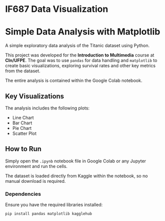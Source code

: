 # IF687 Data Visualization
# Simple Data Analysis with Matplotlib

A simple exploratory data analysis of the Titanic dataset using Python.

This project was developed for the **Introduction to Multimedia** course at **CIn/UFPE**. The goal was to use `pandas` for data handling and `matplotlib` to create basic visualizations, exploring survival rates and other key metrics from the dataset.

The entire analysis is contained within the Google Colab notebook.

## Key Visualizations

The analysis includes the following plots:
* Line Chart
* Bar Chart
* Pie Chart
* Scatter Plot

## How to Run

Simply open the `.ipynb` notebook file in Google Colab or any Jupyter environment and run the cells.

The dataset is loaded directly from Kaggle within the notebook, so no manual download is required.

### Dependencies

Ensure you have the required libraries installed:
```sh
pip install pandas matplotlib kagglehub
